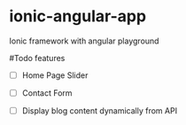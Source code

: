 # ionic-angular-app

Ionic framework with angular playground

#Todo features

- [ ] Home Page Slider
- [ ] Contact Form
- [ ] Display blog content dynamically from API

